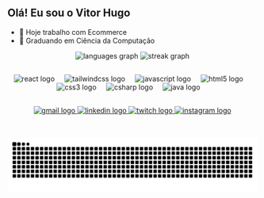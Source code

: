 ## Olá! Eu sou o Vitor Hugo

- 🔭 Hoje trabalho com Ecommerce
- 🌱 Graduando em Ciência da Computação

<div align="center">
  <img src="https://github-readme-stats.vercel.app/api/top-langs?username=vitnhou77&locale=en&hide_title=false&layout=compact&card_width=320&langs_count=5&theme=dark&hide_border=false" height="120" alt="languages graph"  />
  <img src="https://streak-stats.demolab.com?user=vitnhou77&locale=en&mode=daily&theme=dark&hide_border=false&border_radius=5" height="120" alt="streak graph"  />
</div>

##

<div align="center">
  <img src="https://skillicons.dev/icons?i=react" height="30" alt="react logo"  />
  <img width="12" />
  <img src="https://skillicons.dev/icons?i=tailwind" height="30" alt="tailwindcss logo"  />
  <img width="12" />
  <img src="https://skillicons.dev/icons?i=js" height="30" alt="javascript logo"  />
  <img width="12" />
  <img src="https://skillicons.dev/icons?i=html" height="30" alt="html5 logo"  />
  <img width="12" />
  <img src="https://skillicons.dev/icons?i=css" height="30" alt="css3 logo"  />
  <img width="12" />
  <img src="https://skillicons.dev/icons?i=cs" height="30" alt="csharp logo"  />
  <img width="12" />
  <img src="https://skillicons.dev/icons?i=java" height="30" alt="java logo"  />
  <img width="12" />
  
</div>

##

<div align="center">
  <a href="https://criarmeulink.com.br/u/1726795296" target="_blank">
    <img src="https://img.shields.io/static/v1?message=Gmail&logo=gmail&label=&color=D14836&logoColor=white&labelColor=&style=for-the-badge" height="35" alt="gmail logo"  />
  </a>
  <a href="https://www.linkedin.com/in/vitor-hugo-pereira-710a49358/" target="_blank">
    <img src="https://img.shields.io/static/v1?message=LinkedIn&logo=linkedin&label=&color=0077B5&logoColor=white&labelColor=&style=for-the-badge" height="35" alt="linkedin logo"  />
  </a>
  <a href="https://www.twitch.tv/" target="_blank">
    <img src="https://img.shields.io/static/v1?message=Twitch&logo=twitch&label=&color=9146FF&logoColor=white&labelColor=&style=for-the-badge" height="35" alt="twitch logo"  />
  </a>
    <a href="https://www.instagram.com/vitnhou77/" target="_blank">
    <img src="https://img.shields.io/static/v1?message=Instagram&logo=instagram&label=&color=E4405F&logoColor=white&labelColor=&style=for-the-badge" height="35" alt="instagram logo"  />
  </a>
</div>

##
<br clear="both">
<div align="center">
<img src="https://raw.githubusercontent.com/vitnhou77/vitnhou77/output/snake.svg" alt="Snake animation" />
</div>

##


